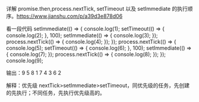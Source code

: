 详解 promise.then,process.nextTick, setTimeout 以及 setImmediate 的执行顺序。https://www.jianshu.com/p/a39d3e878d06

看一段代码
setImmediate(() => {
console.log(1);
setTimeout(() => {
console.log(2);
}, 100);
setImmediate(() => {
console.log(3);
});
process.nextTick(() => {
console.log(4);
});
});
process.nextTick(() => {
console.log(5);
setTimeout(() => {
console.log(6);
}, 100);
setImmediate(() => {
console.log(7);
});
process.nextTick(() => {
console.log(8);
});
});
console.log(9);

输出：9 5 8 1 7 4 3 6 2

解释：优先级 nextTick>setImmediate>setTimeout，同优先级的任务，先创建的先执行；不同任务，先执行优先级高的。
